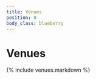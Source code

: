 ```yaml
---
title: Venues
position: 0
body_class: blueberry
---
```


Venues
==========

{% include venues.markdown %}
